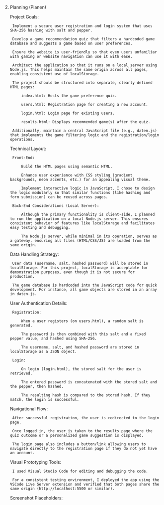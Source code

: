 2. Planning (Planen)

    Project Goals:

        Implement a secure user registration and login system that uses SHA-256 hashing with salt and pepper.

        Develop a game recommendation quiz that filters a hardcoded game database and suggests a game based on user preferences.

        Ensure the website is user-friendly so that even users unfamiliar with gaming or website navigation can use it with ease.

        Architect the application so that it runs on a local server using Node.js. This helps maintain the same origin across all pages, enabling consistent use of localStorage.

        The project should be structured into separate, clearly defined HTML pages:

            index.html: Hosts the game preference quiz.

            users.html: Registration page for creating a new account.

            login.html: Login page for existing users.

            results.html: Displays recommended game(s) after the quiz.

        Additionally, maintain a central JavaScript file (e.g., daten.js) that implements the game filtering logic and the registration/login operations.

    Technical Layout:

        Front-End:

            Build the HTML pages using semantic HTML.

            Enhance user experience with CSS styling (gradient backgrounds, neon accents, etc.) for an appealing visual theme.

            Implement interactive logic in JavaScript. I chose to design the logic modularly so that similar functions (like hashing and form submission) can be reused across pages.

        Back-End Considerations (Local Server):

            Although the primary functionality is client-side, I planned to run the application on a local Node.js server. This ensures consistent behavior of features like localStorage and facilitates easy testing and debugging.

            The Node.js server, while minimal in its operation, serves as a gateway, ensuring all files (HTML/CSS/JS) are loaded from the same origin.

    Data Handling Strategy:

        User data (username, salt, hashed password) will be stored in localStorage. For this project, localStorage is acceptable for demonstration purposes, even though it is not secure for production.

        The game database is hardcoded into the JavaScript code for quick development. For instance, all game objects are stored in an array in daten.js.

    User Authentication Details:

        Registration:

            When a user registers (on users.html), a random salt is generated.

            The password is then combined with this salt and a fixed pepper value, and hashed using SHA-256.

            The username, salt, and hashed password are stored in localStorage as a JSON object.

        Login:

            On login (login.html), the stored salt for the user is retrieved.

            The entered password is concatenated with the stored salt and the pepper, then hashed.

            The resulting hash is compared to the stored hash. If they match, the login is successful.

    Navigational Flow:

        After successful registration, the user is redirected to the login page.

        Once logged in, the user is taken to the results page where the quiz outcome or a personalized game suggestion is displayed.

        The login page also includes a button/link allowing users to navigate directly to the registration page if they do not yet have an account.

    Visual Prototyping Tools:

        I used Visual Studio Code for editing and debugging the code.

        For a consistent testing environment, I deployed the app using the VSCode Live Server extension and verified that both pages share the same origin (http://localhost:5500 or similar).

    Screenshot Placeholders: